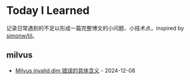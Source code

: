 # Today I Learned

记录日常遇到的不足以形成一篇完整博文的小问题、小技术点，inspired by [simonw/til](https://github.com/simonw/til)。

## milvus

- [Milvus invalid dim 错误的具体含义](milvus/milvus-invalid-dim.md) - 2024-12-08
